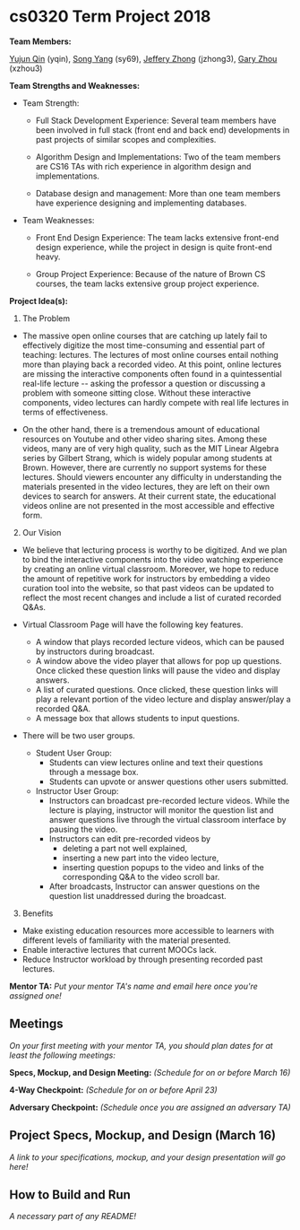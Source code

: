 # cs0320 Term Project 2018

**Team Members:**

[Yujun Qin](https://github.com/yamstudio) (yqin), [Song Yang](https://github.com/Yangsong525) (sy69), [Jeffery Zhong](https://github.com/jeffreyzhong) (jzhong3), [Gary Zhou](https://github.com/GaryZhou98) (xzhou3)

**Team Strengths and Weaknesses:**

- Team Strength:
  
  - Full Stack Development Experience:
  Several team members have been involved in full stack (front end and back end) developments in past projects of similar scopes and complexities. 
  
  - Algorithm Design and Implementations:
  Two of the team members are CS16 TAs with rich experience in algorithm design and implementations.
  
  - Database design and management:
  More than one team members have experience designing and implementing databases.
  
- Team Weaknesses:

  - Front End Design Experience:
  The team lacks extensive front-end design experience, while the project in design is quite front-end heavy.
  
  - Group Project Experience:
  Because of the nature of Brown CS courses, the team lacks extensive group project experience.

**Project Idea(s):**
1. The Problem
  
  - The massive open online courses that are catching up lately fail to effectively digitize the most time-consuming and essential part of teaching: lectures. The lectures of most online courses entail nothing more than playing back a recorded video. At this point, online lectures are missing the interactive components often found in a quintessential real-life lecture -- asking the professor a question or discussing a problem with someone sitting close. Without these interactive components, video lectures can hardly compete with real life lectures in terms of effectiveness.
    
  - On the other hand, there is a tremendous amount of educational resources on Youtube and other video sharing sites. Among these videos, many are of very high quality, such as the MIT Linear Algebra series by Gilbert Strang, which is widely popular among students at Brown. However, there are currently no support systems for these lectures. Should viewers encounter any difficulty in understanding the materials presented in the video lectures, they are left on their own devices to search for answers. At their current state, the educational videos online are not presented in the most accessible and effective form.
  
2. Our Vision
  
  - We believe that lecturing process is worthy to be digitized. And we plan to bind the interactive components into the video watching experience by creating an online virtual classroom. Moreover, we hope to reduce the amount of repetitive work for instructors by embedding a video curation tool into the website, so that past videos can be updated to reflect the most recent changes and include a list of curated recorded Q&As. 
  
  - Virtual Classroom Page will have the following key features.
    - A window that plays recorded lecture videos, which can be paused by instructors during broadcast.
    - A window above the video player that allows for pop up questions. Once clicked these question links will pause the video and display answers. 
    - A list of curated questions. Once clicked, these question links will play a relevant portion of the video lecture and display answer/play a recorded Q&A.
    - A message box that allows students to input questions.
  
  - There will be two user groups.
    - Student User Group:
      - Students can view lectures online and text their questions through a message box. 
      - Students can upvote or answer questions other users submitted.
    - Instructor User Group:
      - Instructors can broadcast pre-recorded lecture videos. While the lecture is playing, instructor will monitor the question list and answer questions live through the virtual classroom interface by pausing the video.
      - Instructors can edit pre-recorded videos by 
        - deleting a part not well explained,
        - inserting a new part into the video lecture,
        - inserting question popups to the video and links of the corresponding Q&A to the video scroll bar.
      - After broadcasts, Instructor can answer questions on the question list unaddressed during the broadcast.

3. Benefits
  - Make existing education resources more accessible to learners with different levels of familiarity with the material presented. 
  - Enable interactive lectures that current MOOCs lack. 
  - Reduce Instructor workload by through presenting recorded past lectures. 

**Mentor TA:** _Put your mentor TA's name and email here once you're assigned one!_

## Meetings
_On your first meeting with your mentor TA, you should plan dates for at least the following meetings:_

**Specs, Mockup, and Design Meeting:** _(Schedule for on or before March 16)_

**4-Way Checkpoint:** _(Schedule for on or before April 23)_

**Adversary Checkpoint:** _(Schedule once you are assigned an adversary TA)_

## Project Specs, Mockup, and Design (March 16)
_A link to your specifications, mockup, and your design presentation will go here!_

## How to Build and Run
_A necessary part of any README!_
